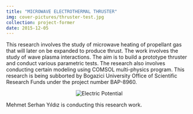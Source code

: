 ```yaml
---
title: "MICROWAVE ELECTROTHERMAL THRUSTER"
img: cover-pictures/thruster-test.jpg
collection: project-former
date: 2015-12-05
---
```


This research involves the study of microwave heating of propellant gas that will later on be expanded to produce thrust. The work involves the study of wave plasma interactions. The aim is to build a prototype thruster and conduct various parametric tests. The research also involves conducting certain modeling using COMSOL multi-physics program. This research is being subborted by Bogazici University Office of Scientific Research Funds under the project number BAP-8960.

<center>
<img src="/images/projects-former/microwave-electrothermal-thruster.png" alt="Electric Potential" style="width=95.0%;"/>
</center>

Mehmet Serhan Yıldız is conducting this research work.